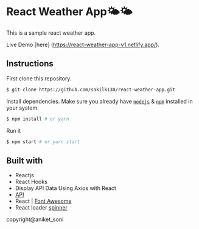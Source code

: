 # React Weather App🌤🌤

This is a sample react weather app.

Live Demo [here] (https://react-weather-app-v1.netlify.app/).

## Instructions

First clone this repository.

```bash
$ git clone https://github.com/sakilk130/react-weather-app.git
```

Install dependencies. Make sure you already have [`nodejs`](https://nodejs.org/en/) & [`npm`](https://www.npmjs.com/) installed in your system.

```bash
$ npm install # or yarn
```

Run it

```bash
$ npm start # or yarn start
```

## Built with

- Reactjs
- React Hooks
- Display API Data Using Axios with React
- [API](https://openweathermap.org/api)
- React | [Font Awesome](https://fontawesome.com/how-to-use/on-the-web/using-with/react)
- React loader [spinner](https://www.npmjs.com/package/react-loader-spinner)


copyright@aniket_soni
